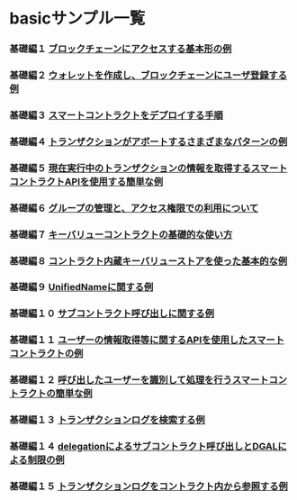 # basicサンプル一覧
### 基礎編１ [ブロックチェーンにアクセスする基本形の例](https://dncware-blockchain-plus.github.io/samples-20240322/basic/basic01.html)
### 基礎編２ [ウォレットを作成し、ブロックチェーンにユーザ登録する例](https://dncware-blockchain-plus.github.io/samples-20240322/basic/basic02.html)
### 基礎編３ [スマートコントラクトをデプロイする手順](https://dncware-blockchain-plus.github.io/samples-20240322/basic/basic03.html)
### 基礎編４ [トランザクションがアボートするさまざまなパターンの例](https://dncware-blockchain-plus.github.io/samples-20240322/basic/basic04.html)
### 基礎編５ [現在実行中のトランザクションの情報を取得するスマートコントラクトAPIを使用する簡単な例](https://dncware-blockchain-plus.github.io/samples-20240322/basic/basic05.html)
### 基礎編６ [グループの管理と、アクセス権限での利用について](https://dncware-blockchain-plus.github.io/samples-20240322/basic/basic06.html)
### 基礎編７ [キーバリューコントラクトの基礎的な使い方](https://dncware-blockchain-plus.github.io/samples-20240322/basic/basic07.html)
### 基礎編８ [コントラクト内蔵キーバリューストアを使った基本的な例](https://dncware-blockchain-plus.github.io/samples-20240322/basic/basic08.html)
### 基礎編９ [UnifiedNameに関する例](https://dncware-blockchain-plus.github.io/samples-20240322/basic/basic09.html)
### 基礎編１０ [サブコントラクト呼び出しに関する例](https://dncware-blockchain-plus.github.io/samples-20240322/basic/basic10.html)
### 基礎編１１ [ユーザーの情報取得等に関するAPIを使用したスマートコントラクトの例](https://dncware-blockchain-plus.github.io/samples-20240322/basic/basic11.html)
### 基礎編１２ [呼び出したユーザーを識別して処理を行うスマートコントラクトの簡単な例](https://dncware-blockchain-plus.github.io/samples-20240322/basic/basic12.html)
### 基礎編１３ [トランザクションログを検索する例](https://dncware-blockchain-plus.github.io/samples-20240322/basic/basic13.html)
### 基礎編１４ [delegationによるサブコントラクト呼び出しとDGALによる制限の例](https://dncware-blockchain-plus.github.io/samples-20240322/basic/basic14.html)
### 基礎編１５ [トランザクションログをコントラクト内から参照する例](https://dncware-blockchain-plus.github.io/samples-20240322/basic/basic15.html)
